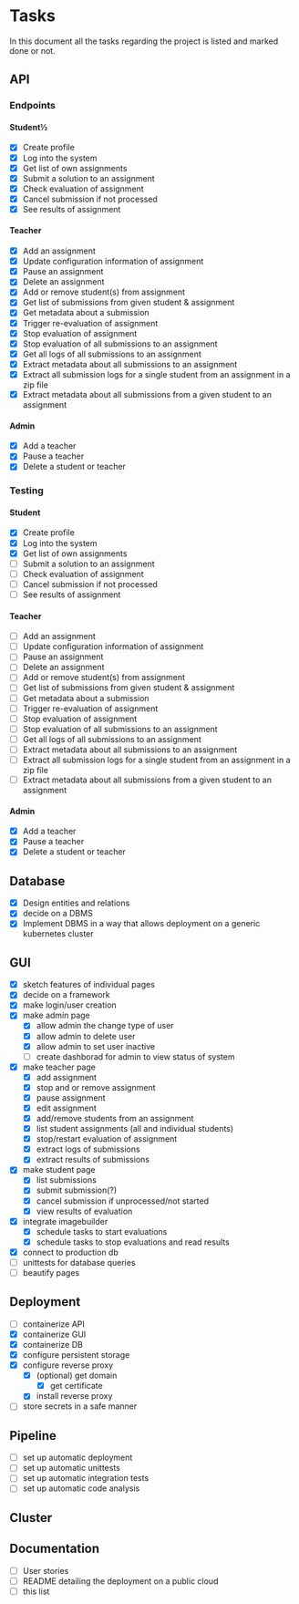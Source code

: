 # Tasks
In this document all the tasks regarding the project is listed and marked done or not.</br>
## API
### Endpoints
#### Student½
- [x] Create profile
- [x] Log into the system
- [x] Get list of own assignments
- [x] Submit a solution to an assignment
- [x] Check evaluation of assignment
- [x] Cancel submission if not processed
- [x] See results of assignment

#### Teacher
- [x] Add an assignment
- [x] Update configuration information of assignment
- [x] Pause an assignment
- [x] Delete an assignment
- [x] Add or remove student(s) from assignment
- [x] Get list of submissions from given student & assignment
- [x] Get metadata about a submission
- [x] Trigger re-evaluation of assignment
- [x] Stop evaluation of assignment
- [x] Stop evaluation of all submissions to an assignment
- [x] Get all logs of all submissions to an assignment
- [x] Extract metadata about all submissions to an assignment
- [x] Extract all submission logs for a single student from an assignment in a zip file
- [x] Extract metadata about all submissions from a given student to an assignment

#### Admin
- [x] Add a teacher
- [x] Pause a teacher
- [x] Delete a student or teacher

### Testing
#### Student
- [x] Create profile
- [x] Log into the system
- [x] Get list of own assignments
- [ ] Submit a solution to an assignment
- [ ] Check evaluation of assignment
- [ ] Cancel submission if not processed
- [ ] See results of assignment

#### Teacher
- [ ] Add an assignment
- [ ] Update configuration information of assignment
- [ ] Pause an assignment
- [ ] Delete an assignment
- [ ] Add or remove student(s) from assignment
- [ ] Get list of submissions from given student & assignment
- [ ] Get metadata about a submission
- [ ] Trigger re-evaluation of assignment
- [ ] Stop evaluation of assignment
- [ ] Stop evaluation of all submissions to an assignment
- [ ] Get all logs of all submissions to an assignment
- [ ] Extract metadata about all submissions to an assignment
- [ ] Extract all submission logs for a single student from an assignment in a zip file
- [ ] Extract metadata about all submissions from a given student to an assignment

#### Admin
- [x] Add a teacher
- [x] Pause a teacher
- [x] Delete a student or teacher

### 

## Database
- [x] Design entities and relations
- [x] decide on a DBMS
- [x] Implement DBMS in a way that allows deployment on a generic kubernetes cluster

## GUI
- [x] sketch features of individual pages
- [x] decide on a framework
- [x] make login/user creation
- [x] make admin page
    - [x] allow admin the change type of user
    - [x] allow admin to delete user
    - [x] allow admin to set user inactive
    - [ ] create dashborad for admin to view status of system
- [x] make teacher page
    - [x] add assignment
    - [x] stop and or remove assignment
    - [x] pause assignment
    - [x] edit assignment
    - [x] add/remove students from an assignment
    - [x] list student assignments (all and individual students)
    - [x] stop/restart evaluation of assignment
    - [x] extract logs of submissions
    - [x] extract results of submissions
- [x] make student page
    - [x] list submissions
    - [x] submit submission(?)
    - [x] cancel submission if unprocessed/not started
    - [x] view results of evaluation
- [x] integrate imagebuilder
    - [x] schedule tasks to start evaluations
    - [x] schedule tasks to stop evaluations and read results
- [x] connect to production db
- [ ] unittests for database queries
- [ ] beautify pages

## Deployment
- [ ] containerize API
- [x] containerize GUI
- [x] containerize DB
- [x] configure persistent storage
- [x] configure reverse proxy
    - [x] (optional) get domain
        - [x] get certificate
    - [x] install reverse proxy
- [ ] store secrets in a safe manner

## Pipeline
- [ ] set up automatic deployment
- [ ] set up automatic unittests
- [ ] set up automatic integration tests
- [ ] set up automatic code analysis

## Cluster

## Documentation
- [ ] User stories
- [ ] README detailing the deployment on a public cloud
- [ ] this list
